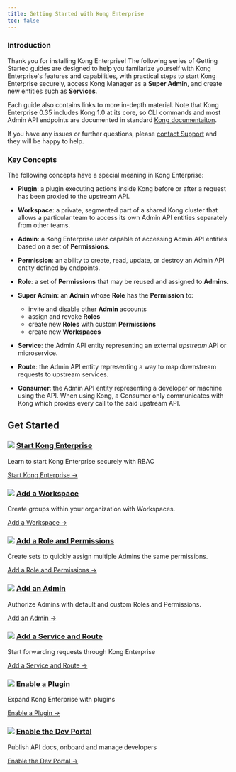 ```yaml
---
title: Getting Started with Kong Enterprise
toc: false
---
```


### Introduction

Thank you for installing Kong Enterprise! The following series of Getting Started
guides are designed to help you familarize yourself with Kong Enterprise's features
and capabilities, with practical steps to start Kong Enterprise securely, access
Kong Manager as a **Super Admin**, and create new entities such as **Services**.

Each guide also contains links to more in-depth material. Note that Kong
 Enterprise 0.35 includes Kong 1.0 at its core, so CLI commands and most Admin 
 API endpoints are documented in standard [Kong documentaiton](/1.0.x/).

 If you have any issues or further questions, please 
[contact Support](https://support.konghq.com/support/s/) and they will be happy
 to help.

### Key Concepts

The following concepts have a special meaning in Kong Enterprise: 

* **Plugin**: a plugin executing actions inside Kong before or after a request
 has been proxied to the upstream API.

* **Workspace**: a private, segmented part of a shared Kong cluster that allows 
a particular team to access its own Admin API entities separately from other teams. 

* **Admin**: a Kong Enterprise user capable of accessing Admin API entities based
 on a set of **Permissions**.

* **Permission**: an ability to create, read, update, or destroy an Admin API
 entity defined by endpoints.

* **Role**: a set of **Permissions** that may be reused and assigned to **Admins**.

* **Super Admin**: an **Admin** whose **Role** has the **Permission** to: 
  * invite and disable other **Admin** accounts
  * assign and revoke **Roles** 
  * create new **Roles** with custom **Permissions**
  * create new **Workspaces**

* **Service**: the Admin API entity representing an external _upstream_ API or
 microservice.

* **Route**: the Admin API entity representing a way to map downstream requests
 to upstream services.

* **Consumer**: the Admin API entity representing a developer or machine using
 the API. When using Kong, a Consumer only communicates with Kong which proxies
 every call to the said upstream API.

## Get Started

<div class="docs-grid">
  <div class="docs-grid-block">
    <h3>
        <img src="/assets/images/icons/documentation/icn-window.svg" />
        <a href="/enterprise/0.35-x/getting-started/start-kong/">Start Kong Enterprise</a>
    </h3>
    <p>Learn to start Kong Enterprise securely with RBAC</p>
    <a href="/enterprise/0.35-x/getting-started/start-kong/">
        Start Kong Enterprise &rarr;
    </a>
  </div>

  <div class="docs-grid-block">
    <h3>
        <img src="/assets/images/icons/documentation/icn-window.svg" />
        <a href="/enterprise/{{page.kong_version}}/getting-started/add-workspace/">Add a Workspace</a>
    </h3>
    <p>Create groups within your organization with Workspaces.</p>
    <a href="/enterprise/{{page.kong_version}}/getting-started/add-workspace/">
        Add a Workspace &rarr;
    </a>
  </div>

  <div class="docs-grid-block">
    <h3>
        <img src="/assets/images/icons/documentation/icn-window.svg" />
        <a href="/enterprise/{{page.kong_version}}/getting-started/add-role/">Add a Role and Permissions</a>
    </h3>
    <p>Create sets to quickly assign multiple Admins the same permissions.</p>
    <a href="/enterprise/{{page.kong_version}}/getting-started/add-role/">Add a Role and Permissions &rarr;</a>
  </div>

  <div class="docs-grid-block">
    <h3>
        <img src="/assets/images/icons/documentation/icn-window.svg" />
        <a href="/enterprise/{{page.kong_version}}/getting-started/add-admin/">Add an Admin</a>
    </h3>
    <p>Authorize Admins with default and custom Roles and Permissions.</p>
    <a href="/enterprise/{{page.kong_version}}/kong-manager/getting-started/add-admin/">Add an Admin &rarr;</a>
  </div>

  <div class="docs-grid-block">
    <h3>
        <img src="/assets/images/icons/documentation/icn-window.svg" />
        <a href="/enterprise/{{page.kong_version}}/getting-started/add-service/">Add a Service and Route</a>
    </h3>
    <p>Start forwarding requests through Kong Enterprise</p>
    <a href="/enterprise/{{page.kong_version}}/getting-started/add-service/">Add a Service and Route &rarr;</a>
  </div>

  <div class="docs-grid-block">
    <h3>
        <img src="/assets/images/icons/documentation/icn-window.svg" />
        <a href="/enterprise/{{page.kong_version}}/getting-started/enable-plugin/">Enable a Plugin</a>
    </h3>
    <p>Expand Kong Enterprise with plugins</p>
    <a href="/enterprise/{{page.kong_version}}x/getting-started/enable-plugin/">Enable a Plugin &rarr;</a>
  </div>

  <div class="docs-grid-block">
    <h3>
        <img src="/assets/images/icons/documentation/icn-window.svg" />
        <a href="/enterprise/{{page.kong_version}}/getting-started/enable-dev-portal">Enable the Dev Portal</a>
    </h3>
    <p>Publish API docs, onboard and manage developers</p>
    <a href="/enterprise/{{page.kong_version}}/getting-started/enable-dev-portal">Enable the Dev Portal &rarr;</a>
  </div>

</div>
